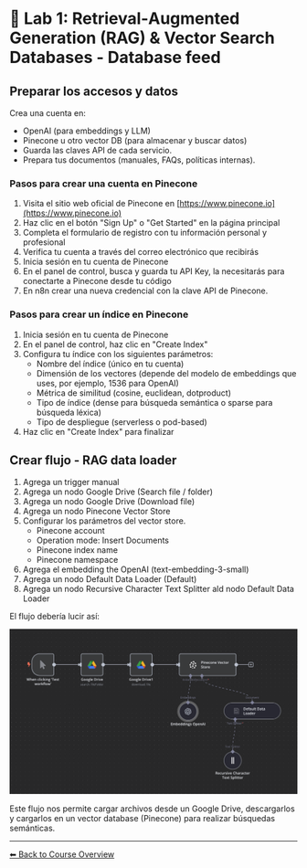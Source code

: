 # 🧠 Lab 1: Retrieval‑Augmented Generation (RAG) & Vector Search Databases - Database feed

## Preparar los accesos y datos
Crea una cuenta en:

- OpenAI (para embeddings y LLM)
- Pinecone u otro vector DB (para almacenar y buscar datos)
- Guarda las claves API de cada servicio.
- Prepara tus documentos (manuales, FAQs, políticas internas).

### Pasos para crear una cuenta en Pinecone

1. Visita el sitio web oficial de Pinecone en [https://www.pinecone.io](https://www.pinecone.io)
2. Haz clic en el botón "Sign Up" o "Get Started" en la página principal
3. Completa el formulario de registro con tu información personal y profesional
4. Verifica tu cuenta a través del correo electrónico que recibirás
5. Inicia sesión en tu cuenta de Pinecone
6. En el panel de control, busca y guarda tu API Key, la necesitarás para conectarte a Pinecone desde tu código
7. En n8n crear una nueva credencial con la clave API de Pinecone.

### Pasos para crear un índice en Pinecone

1. Inicia sesión en tu cuenta de Pinecone
2. En el panel de control, haz clic en "Create Index"
3. Configura tu índice con los siguientes parámetros:
   - Nombre del índice (único en tu cuenta)
   - Dimensión de los vectores (depende del modelo de embeddings que uses, por ejemplo, 1536 para OpenAI)
   - Métrica de similitud (cosine, euclidean, dotproduct)
   - Tipo de índice (dense para búsqueda semántica o sparse para búsqueda léxica)
   - Tipo de despliegue (serverless o pod-based)
4. Haz clic en "Create Index" para finalizar


## Crear flujo - RAG data loader

1. Agrega un trigger manual
2. Agrega un nodo Google Drive (Search file / folder)
3. Agrega un nodo Google Drive (Download file)
4. Agrega un nodo Pinecone Vector Store
5. Configurar los parámetros del vector store.
    - Pinecone account
    - Operation mode: Insert Documents
    - Pinecone index name
    - Pinecone namespace
6. Agrega el embedding the OpenAI (text-embedding-3-small)
7. Agrega un nodo Default Data Loader (Default)
8. Agrega un nodo Recursive Character Text Splitter ald nodo Default Data Loader

El flujo debería lucir así:

![](../../04.assets/images/rag.png)

Este flujo nos permite cargar archivos desde un Google Drive, descargarlos y cargarlos en un vector database (Pinecone) para realizar búsquedas semánticas.

---

[⬅ Back to Course Overview](../../README.md)